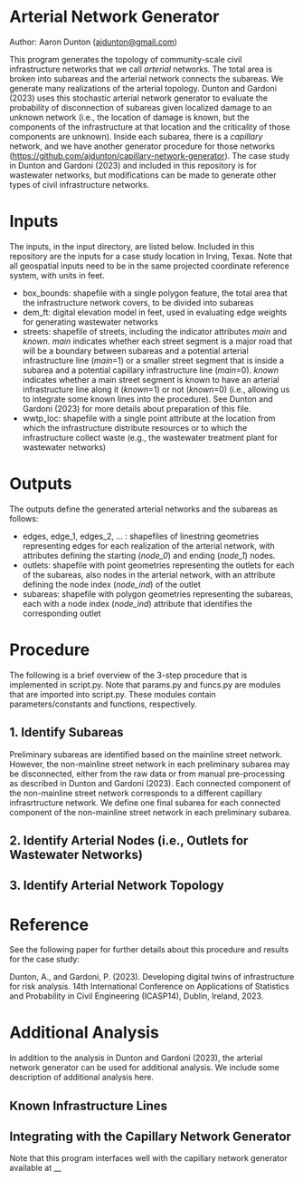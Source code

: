 # Arterial Network Generator 
Author: Aaron Dunton (ajdunton@gmail.com)

This program generates the topology of community-scale civil infrastructure networks that we call *arterial* networks. The total area is broken into subareas and the arterial network connects the subareas. We generate many realizations of the arterial topology. Dunton and Gardoni (2023) uses this stochastic arterial network generator to evaluate the probability of disconnection of subareas given localized damage to an unknown network (i.e., the location of damage is known, but the components of the infrastructure at that location and the criticality of those components are unknown). Inside each subarea, there is a *capillary* network, and we have another generator procedure for those networks (https://github.com/ajdunton/capillary-network-generator). The case study in Dunton and Gardoni (2023) and included in this repository is for wastewater networks, but modifications can be made to generate other types of civil infrastructure networks.

# Inputs
The inputs, in the input directory, are listed below. Included in this repository are the inputs for a case study location in Irving, Texas. Note that all geospatial inputs need to be in the same projected coordinate reference system, with units in feet.
- box_bounds: shapefile with a single polygon feature, the total area that the infrastructure network covers, to be divided into subareas
- dem_ft: digital elevation model in feet, used in evaluating edge weights for generating wastewater networks
- streets: shapefile of streets, including the indicator attributes *main* and *known*. *main* indicates whether each street segment is a major road that will be a boundary between subareas and a potential arterial infrastructure line (*main*=1) or a smaller street segment that is inside a subarea and a potential capillary infrastructure line (*main*=0). *known* indicates whether a main street segment is known to have an arterial infrastructure line along it (*known*=1) or not (*known*=0) (i.e., allowing us to integrate some known lines into the procedure). See Dunton and Gardoni (2023) for more details about preparation of this file.
- wwtp_loc: shapefile with a single point attribute at the location from which the infrastructure distribute resources or to which the infrastructure collect waste (e.g., the wastewater treatment plant for wastewater networks)

# Outputs
The outputs define the generated arterial networks and the subareas as follows:
- edges, edge_1, edges_2, ... : shapefiles of linestring geometries representing edges for each realization of the arterial network, with attributes defining the starting (*node_0*) and ending (*node_1*) nodes.
- outlets: shapefile with point geometries representing the outlets for each of the subareas, also nodes in the arterial network, with an attribute defining the node index (*node_ind*) of the outlet
- subareas: shapefile with polygon geometries representing the subareas, each with a node index (*node_ind*) attribute that identifies the corresponding outlet

# Procedure
The following is a brief overview of the 3-step procedure that is implemented in script.py. Note that params.py and funcs.py are modules that are imported into script.py. These modules contain parameters/constants and functions, respectively.

## 1. Identify Subareas
Preliminary subareas are identified based on the mainline street network. However, the non-mainline street network in each preliminary subarea may be disconnected, either from the raw data or from manual pre-processing as described in Dunton and Gardoni (2023). Each connected component of the non-mainline street network corresponds to a different capillary infrasrtructure network. We define one final subarea for each connected component of the non-mainline street network in each preliminary subarea.

## 2. Identify Arterial Nodes (i.e., Outlets for Wastewater Networks)

## 3. Identify Arterial Network Topology


# Reference
See the following paper for further details about this procedure and results for the case study:

Dunton, A., and Gardoni, P. (2023). Developing digital twins of infrastructure for risk analysis. 14th International Conference on Applications of Statistics and Probability in Civil Engineering (ICASP14), Dublin, Ireland, 2023.

# Additional Analysis
In addition to the analysis in Dunton and Gardoni (2023), the arterial network generator can be used for additional analysis. We include some description of additional analysis here.

## Known Infrastructure Lines

## Integrating with the Capillary Network Generator
Note that this program interfaces well with the capillary network generator available at __
